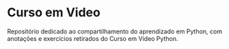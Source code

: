 # Curso em Video 
Repositório dedicado ao compartilhamento do aprendizado em Python, com anotações e exercícios retirados do Curso em Video Python.
